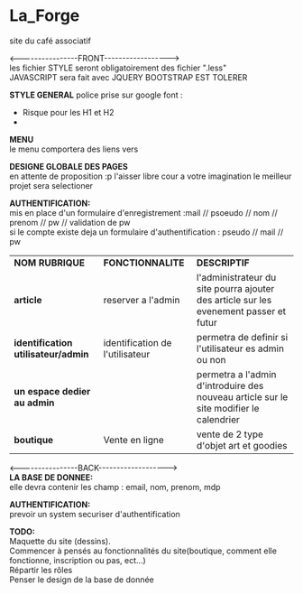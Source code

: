 # La_Forge
site du café associatif

<----------------FRONT------------------><br>
les fichier STYLE seront obligatoirement des fichier ".less"<br>
JAVASCRIPT sera fait avec JQUERY
BOOTSTRAP EST TOLERER<br>

<b>STYLE GENERAL</b>
police prise sur google font :
   - Risque pour les H1 et H2
   -

<b>MENU</b><br>
le menu comportera des liens vers 

<b>DESIGNE GLOBALE DES PAGES</b><br>
en attente de proposition :p l'aisser libre cour a votre imagination le meilleur projet sera selectioner 

<b>AUTHENTIFICATION:</b><br>
mis en place d'un formulaire d'enregistrement :mail // psoeudo // nom // prenom // pw // validation de pw<br>
si le compte existe deja un 
formulaire d'authentification : pseudo // mail // pw

   <table>
            <tr>
                <td><b>NOM RUBRIQUE</b></td>
                <td><b>FONCTIONNALITE</b></td>
                <td><b>DESCRIPTIF</b></td>
            </tr>
            <tr>
                <td><b>article</b></td>
                <td>reserver a l'admin</td>
                <td>l'administrateur du site pourra ajouter des article sur les evenement passer et futur</td>
            </tr>
            <tr>
                <td><b>identification utilisateur/admin</b></td>
                <td>identification de l'utilisateur</td>
                <td>permetra de definir si l'utilisateur es admin ou non</td>
            </tr>
            <tr>
                <td><b>un espace dedier au admin </b></td>
                <td></td>
                <td>permetra a l'admin d'introduire des nouveau article sur le site modifier le calendrier </td>
            </tr>
            <tr>
                <td><b>boutique</b></td>
                <td>Vente en ligne</td>
                <td>vente de 2 type d'objet art et goodies</td>
            </tr>
   </table>
<----------------BACK-------------------><br>
<b>LA BASE DE DONNEE:</b><br>
elle devra contenir les champ : email, nom, prenom, mdp 

<b>AUTHENTIFICATION:</b><br>
prevoir un system securiser d'authentification

<b>TODO:</b><br>
Maquette du site (dessins).<br>
Commencer à pensés au fonctionnalités du site(boutique, comment elle fonctionne, inscription ou pas, ect...)<br>
Répartir les rôles<br>
Penser le design de la base de donnée<br>

